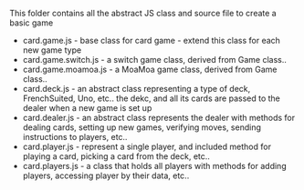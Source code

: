 This folder contains all the abstract JS class and source file to create a basic game

* card.game.js - base class for card game - extend this class for each new game type 
* card.game.switch.js - a switch game class, derived from Game class..
* card.game.moamoa.js - a MoaMoa game class, derived from Game class..
* card.deck.js - an abstract class representing a type of deck, FrenchSuited, Uno, etc.. the dekc, and all its cards are passed to the dealer when a new game is set up
* card.dealer.js - an abstract class represents the dealer with methods for dealing cards, setting up new games, verifying moves, sending instructions to players, etc..
* card.player.js - represent a single player, and included method for playing a card, picking a card from the deck, etc..
* card.players.js - a class that holds all players with methods for adding players, accessing player by their data, etc.. 

